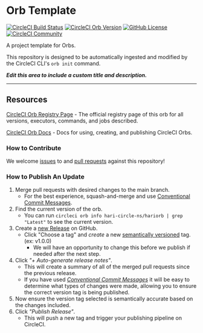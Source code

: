 # Orb Template


[![CircleCI Build Status](https://circleci.com/gh/Harikiran9100/circleci-test.svg?style=shield "CircleCI Build Status")](https://circleci.com/gh/Harikiran9100/circleci-test) [![CircleCI Orb Version](https://badges.circleci.com/orbs/hari-circle-ns/hariorb.svg)](https://circleci.com/developer/orbs/orb/hari-circle-ns/hariorb) [![GitHub License](https://img.shields.io/badge/license-MIT-lightgrey.svg)](https://raw.githubusercontent.com/Harikiran9100/circleci-test/master/LICENSE) [![CircleCI Community](https://img.shields.io/badge/community-CircleCI%20Discuss-343434.svg)](https://discuss.circleci.com/c/ecosystem/orbs)



A project template for Orbs.

This repository is designed to be automatically ingested and modified by the CircleCI CLI's `orb init` command.

_**Edit this area to include a custom title and description.**_

---

## Resources

[CircleCI Orb Registry Page](https://circleci.com/developer/orbs/orb/hari-circle-ns/hariorb) - The official registry page of this orb for all versions, executors, commands, and jobs described.

[CircleCI Orb Docs](https://circleci.com/docs/orb-intro/#section=configuration) - Docs for using, creating, and publishing CircleCI Orbs.

### How to Contribute

We welcome [issues](https://github.com/Harikiran9100/circleci-test/issues) to and [pull requests](https://github.com/Harikiran9100/circleci-test/pulls) against this repository!

### How to Publish An Update
1. Merge pull requests with desired changes to the main branch.
    - For the best experience, squash-and-merge and use [Conventional Commit Messages](https://conventionalcommits.org/).
2. Find the current version of the orb.
    - You can run `circleci orb info hari-circle-ns/hariorb | grep "Latest"` to see the current version.
3. Create a [new Release](https://github.com/Harikiran9100/circleci-test/releases/new) on GitHub.
    - Click "Choose a tag" and _create_ a new [semantically versioned](http://semver.org/) tag. (ex: v1.0.0)
      - We will have an opportunity to change this before we publish if needed after the next step.
4.  Click _"+ Auto-generate release notes"_.
    - This will create a summary of all of the merged pull requests since the previous release.
    - If you have used _[Conventional Commit Messages](https://conventionalcommits.org/)_ it will be easy to determine what types of changes were made, allowing you to ensure the correct version tag is being published.
5. Now ensure the version tag selected is semantically accurate based on the changes included.
6. Click _"Publish Release"_.
    - This will push a new tag and trigger your publishing pipeline on CircleCI.
